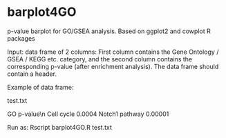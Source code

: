 # barplot4GO
p-value barplot for GO/GSEA analysis. Based on ggplot2 and cowplot R packages

Input: data frame of 2 columns: First column contains the Gene Ontology / GSEA / KEGG etc. category, and the second column contains the corresponding p-value (after enrichment analysis).
The data frame should contain a header.

Example of data frame:

test.txt

GO  p-value\n
Cell cycle  0.0004
Notch1 pathway  0.00001

Run as: Rscript barplot4GO.R test.txt

